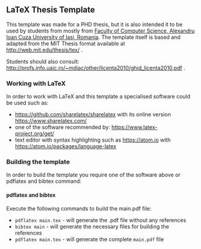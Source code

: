 ## LaTeX Thesis Template

This template was made for a PHD thesis, but it is also intended it to be used by students from mostly from [Faculty of Computer Science, Alexandru Ioan Cuza University of Iasi, Romania](www.info.uaic.ro).
The template itself is based and adapted from the MIT Thesis format available at http://web.mit.edu/thesis/tex/ .

Students should also consult: http://profs.info.uaic.ro/~mdiac/other/licenta2010/ghid_licenta2010.pdf .

### Working with LaTeX

In order to work with LaTeX and this template a specialised software could be used such as:
* https://github.com/sharelatex/sharelatex with its online version https://www.sharelatex.com/
* one of the software recommended by: https://www.latex-project.org/get/
* text editor with syntax highlighting such as https://atom.io with https://atom.io/packages/language-latex

### Building the template

In order to build the template you require one of the software above or pdflatex and bibtex command:

#### pdflatex and bibtex

Execute the following commands to build the main.pdf file:
* `pdflatex main.tex` - will generate the .pdf file without any references
* `bibtex main` - will generate the necessary files for building the references
* `pdflatex main.tex` - will generate the complete `main.pdf` file

